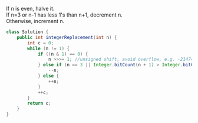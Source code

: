 If n is even, halve it.  
If n=3 or n-1 has less 1's than n+1, decrement n.  
Otherwise, increment n.  

```java
class Solution {
    public int integerReplacement(int n) {
        int c = 0;
        while (n != 1) {
            if ((n & 1) == 0) {
                n >>>= 1; //unsigned shift, avoid overflow, e.g. -2147483648>>>1 = 1073741824
            } else if (n == 3 || Integer.bitCount(n + 1) > Integer.bitCount(n - 1)) {
                --n;
            } else {
                ++n;
            }
            ++c;
        }
        return c;
    }
}
```
